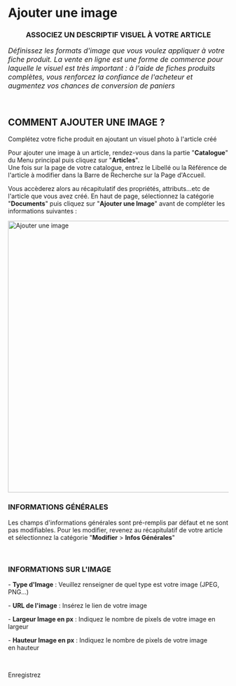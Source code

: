 # Ajouter une image


<h3 style="text-align: center;">ASSOCIEZ UN DESCRIPTIF VISUEL &Agrave; VOTRE ARTICLE</h3>


<p><span style="font-size: 12pt;"><em>D&eacute;finissez les formats d'image que vous voulez appliquer &agrave; votre fiche produit.&nbsp;La vente en ligne est une forme de commerce pour laquelle le visuel est tr&egrave;s important : &agrave; l'aide de fiches produits compl&egrave;tes, vous renforcez la confiance de l'acheteur et augmentez vos chances de conversion&nbsp;de paniers</em></span></p>
<p>&nbsp;</p>


<h2>COMMENT AJOUTER UNE IMAGE ?</h2>
<p>Compl&eacute;tez votre fiche produit en ajoutant un visuel photo &agrave; l'article cr&eacute;&eacute;</p>
<p>Pour ajouter une image &agrave; un article, rendez-vous dans la partie "<strong>Catalogue</strong>" du Menu principal puis cliquez sur "<strong>Articles</strong>". <br />Une fois sur la page de votre catalogue, entrez le Libell&eacute; ou la R&eacute;f&eacute;rence de l'article &agrave; modifier dans la Barre de Recherche sur la Page d'Accueil.</p>
<p>Vous acc&egrave;derez alors au r&eacute;capitulatif des propri&eacute;t&eacute;s, attributs...etc de l'article que vous avez cr&eacute;&eacute;. En haut de page, s&eacute;lectionnez la cat&eacute;gorie "<strong>Documents</strong>" puis cliquez sur "<strong>Ajouter une Image</strong>" avant de compl&eacute;ter les informations suivantes :</p>


<p><img src="https://datasimplemente.blob.core.windows.net/aide/ajouter-image.GIF" alt="Ajouter une image" width="1100" height="619" /></p>


<h3>INFORMATIONS G&Eacute;N&Eacute;RALES</h3>
<p>Les champs d'informations g&eacute;n&eacute;rales sont pr&eacute;-remplis par d&eacute;faut et ne sont pas modifiables.&nbsp;Pour les modifier, revenez au r&eacute;capitulatif de votre article et s&eacute;lectionnez la cat&eacute;gorie "<strong>Modifier</strong> &gt; <strong>Infos G&eacute;n&eacute;rales</strong>"</p>
<p>&nbsp;</p>
<h3>INFORMATIONS SUR L'IMAGE</h3>
<p>-&nbsp;<strong>Type d'Image</strong>&nbsp;: Veuillez renseigner de quel type est votre&nbsp;image&nbsp;(JPEG, PNG...)</p>
<p>-&nbsp;<strong>URL de l'image</strong>&nbsp;: Ins&eacute;rez le lien&nbsp;de votre&nbsp;image</p>
<p>-&nbsp;<strong>Largeur&nbsp;Image en px</strong>&nbsp;: Indiquez le nombre de pixels de votre image en largeur</p>
<p>-&nbsp;<strong>Hauteur Image en px</strong>&nbsp;:&nbsp;Indiquez le nombre de pixels de votre image en&nbsp;hauteur</p>
<p>&nbsp;</p>
<p>Enregistrez</p>
<p>&nbsp;</p>

